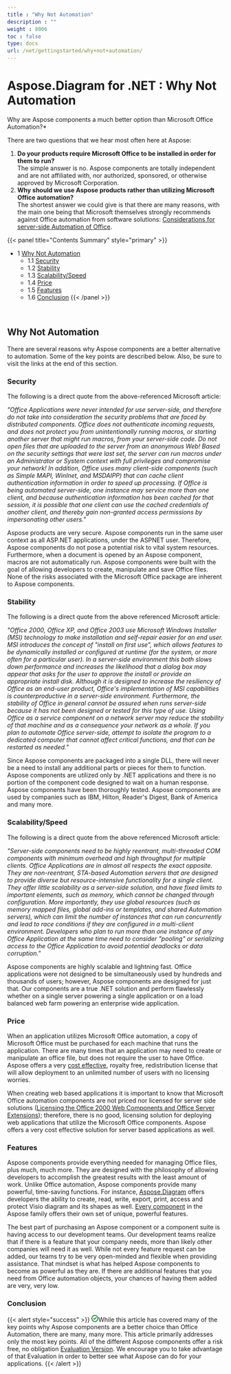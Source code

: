 ```yaml
---
title : "Why Not Automation" 
description : "" 
weight : 8006 
toc : false
type: docs
url: /net/gettingstarted/why+not+automation/
---
```


# Aspose.Diagram for .NET : Why Not Automation


Why are Aspose components a much better option than Microsoft Office Automation?\*

There are two questions that we hear most often here at Aspose:

1.  **Do your products require Microsoft Office to be installed in order for them to run?**  
    The simple answer is no. Aspose components are totally independent and are not affiliated with, nor authorized, sponsored, or otherwise approved by Microsoft Corporation.
2.  **Why should we use Aspose products rather than utilizing Microsoft Office automation?**  
    The shortest answer we could give is that there are many reasons, with the main one being that Microsoft themselves strongly recommends against Office automation from software solutions: [Considerations for server-side Automation of Office](http://support.microsoft.com/default.aspx?scid=kb;EN-US;q257757).

{{< panel title="Contents Summary" style="primary" >}}
*   1 [Why Not Automation](#why-not-automation)
    *   1.1 [Security](#security)
    *   1.2 [Stability](#stability)
    *   1.3 [Scalability/Speed](#scalability/speed)
    *   1.4 [Price](#price)
    *   1.5 [Features](#features)
    *   1.6 [Conclusion](#conclusion)
{{< /panel >}}
 

 

## Why Not Automation

There are several reasons why Aspose components are a better alternative to automation. Some of the key points are described below. Also, be sure to visit the links at the end of this section.

### Security

The following is a direct quote from the above-referenced Microsoft article:

*"Office Applications were never intended for use server-side, and therefore do not take into consideration the security problems that are faced by distributed components. Office does not authenticate incoming requests, and does not protect you from unintentionally running macros, or starting another server that might run macros, from your server-side code. Do not open files that are uploaded to the server from an anonymous Web! Based on the security settings that were last set, the server can run macros under an Administrator or System context with full privileges and compromise your network! In addition, Office uses many client-side components (such as Simple MAPI, WinInet, and MSDAIPP) that can cache client authentication information in order to speed up processing. If Office is being automated server-side, one instance may service more than one client, and because authentication information has been cached for that session, it is possible that one client can use the cached credentials of another client, and thereby gain non-granted access permissions by impersonating other users."*

Aspose products are very secure. Aspose components run in the same user context as all ASP.NET applications, under the ASPNET user. Therefore, Aspose components do not pose a potential risk to vital system resources. Furthermore, when a document is opened by an Aspose component, macros are not automatically run. Aspose components were built with the goal of allowing developers to create, manipulate and save Office files. None of the risks associated with the Microsoft Office package are inherent to Aspose components.

### Stability

The following is a direct quote from the above referenced Microsoft article:

*"Office 2000, Office XP, and Office 2003 use Microsoft Windows Installer (MSI) technology to make installation and self-repair easier for an end user. MSI introduces the concept of "install on first use", which allows features to be dynamically installed or configured at runtime (for the system, or more often for a particular user). In a server-side environment this both slows down performance and increases the likelihood that a dialog box may appear that asks for the user to approve the install or provide an appropriate install disk. Although it is designed to increase the resiliency of Office as an end-user product, Office's implementation of MSI capabilities is counterproductive in a server-side environment. Furthermore, the stability of Office in general cannot be assured when runs server-side because it has not been designed or tested for this type of use. Using Office as a service component on a network server may reduce the stability of that machine and as a consequence your network as a whole. If you plan to automate Office server-side, attempt to isolate the program to a dedicated computer that cannot affect critical functions, and that can be restarted as needed."*

Since Aspose components are packaged into a single DLL, there will never be a need to install any additional parts or pieces for them to function. Aspose components are utilized only by .NET applications and there is no portion of the component code designed to wait on a human response. Aspose components have been thoroughly tested. Aspose components are used by companies such as IBM, Hilton, Reader's Digest, Bank of America and many more.

### Scalability/Speed

The following is a direct quote from the above referenced Microsoft article:

*"Server-side components need to be highly reentrant, multi-threaded COM components with minimum overhead and high throughput for multiple clients. Office Applications are in almost all respects the exact opposite. They are non-reentrant, STA-based Automation servers that are designed to provide diverse but resource-intensive functionality for a single client. They offer little scalability as a server-side solution, and have fixed limits to important elements, such as memory, which cannot be changed through configuration. More importantly, they use global resources (such as memory mapped files, global add-ins or templates, and shared Automation servers), which can limit the number of instances that can run concurrently and lead to race conditions if they are configured in a multi-client environment. Developers who plan to run more than one instance of any Office Application at the same time need to consider "pooling" or serializing access to the Office Application to avoid potential deadlocks or data corruption."*

Aspose components are highly scalable and lightning fast. Office applications were not designed to be simultaneously used by hundreds and thousands of users; however, Aspose components are designed for just that. Our components are a true .NET solution and perform flawlessly whether on a single server powering a single application or on a load balanced web farm powering an enterprise wide application.

### Price

When an application utilizes Microsoft Office automation, a copy of Microsoft Office must be purchased for each machine that runs the application. There are many times that an application may need to create or manipulate an office file, but does not require the user to have Office. Aspose offers a very [cost effective](http://www.aspose.com/Purchase), royalty free, redistribution license that will allow deployment to an unlimited number of users with no licensing worries.

When creating web based applications it is important to know that Microsoft Office automation components are not priced nor licensed for server side solutions ([Licensing the Office 2000 Web Components and Office Server Extensions](http://support.microsoft.com/default.aspx?scid=kb;EN-US;q243006)); therefore, there is no good, licensing solution for deploying web applications that utilize the Microsoft Office components. Aspose offers a very cost effective solution for server based applications as well.

### Features

Aspose components provide everything needed for managing Office files, plus much, much more. They are designed with the philosophy of allowing developers to accomplish the greatest results with the least amount of work. Unlike Office automation, Aspose components provide many powerful, time-saving functions. For instance, [Aspose.Diagram](https://products.aspose.com/diagram/net) offers developers the ability to create, read, write, export, print, access and protect Visio diagram and its shapes as well. [Every component](http://www.aspose.com/categories/product-family-packs/aspose.total-product-family/default.aspx) in the Aspose family offers their own set of unique, powerful features.

The best part of purchasing an Aspose component or a component suite is having access to our development teams. Our development teams realize that if there is a feature that your company needs, more than likely other companies will need it as well. While not every feature request can be added, our teams try to be very open-minded and flexible when providing assistance. That mindset is what has helped Aspose components to become as powerful as they are. If there are additional features that you need from Office automation objects, your chances of having them added are very, very low.

### Conclusion

{{< alert style="success" >}}
![image](ri.png)While this article has covered many of the key points why Aspose components are a better choice than Office Automation, there are many, many more. This article primarily addresses only the most key points. All of the different Aspose components offer a risk free, no obligation [Evaluation Version](https://www.nuget.org/packages/Aspose.Diagram/). We encourage you to take advantage of that Evaluation in order to better see what Aspose can do for your applications.
{{< /alert >}}

